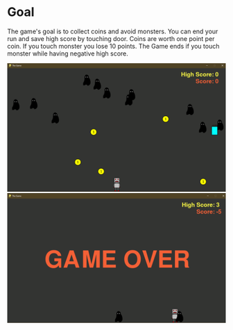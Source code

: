 # Goal
The game's goal is to collect coins and avoid monsters. You can end your run and save high score by touching door. Coins are worth one point per coin. If you touch monster you lose 10 points. The Game ends if you touch monster while having negative high score.



<p align="left">
  <img src=Screenshots/Capture.PNG width="800" alt="Screenshot from the game">
  <img src=Screenshots/Capture.PNG1.PNG width="800" alt="Screenshot from the game">
</p>
